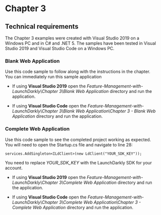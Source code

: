 # Chapter 3

## Technical requirements

The Chapter 3 examples were created with Visual Studio 2019 on a Windows PC and in C# and .NET 5. The samples have been tested in Visual Studio 2019 and Visual Studio Code on a Windows PC.

### Blank Web Application

Use this code sample to follow along with the instructions in the chapter. You can immediately run this sample application

- If using __Visual Studio 2019__ open the _Feature-Management-with-LaunchDarkly\Chapter 3\Blank Web Application_ directory and run the application.

- If using __Visual Studio Code__ open the _Feature-Management-with-LaunchDarkly\Chapter 3\Blank Web Application\Chapter 3 - Blank Web Application_ directory and run the application.

### Complete Web Application

Use this code sample to see the completed project working as expected. You will need to open the Startup.cs file and navigate to line 28: 

```
services.AddSingleton<ILdClient>(new LdClient("YOUR_SDK_KEY"));
```

You need to replace _YOUR_SDK_KEY_ with the LaunchDarkly SDK for your account.

- If using __Visual Studio 2019__ open the _Feature-Management-with-LaunchDarkly\Chapter 3\Complete Web Application_ directory and run the application.

- If using __Visual Studio Code__ open the _Feature-Management-with-LaunchDarkly\Chapter 3\Complete Web Application\Chapter 3 - Complete Web Application_ directory and run the application.